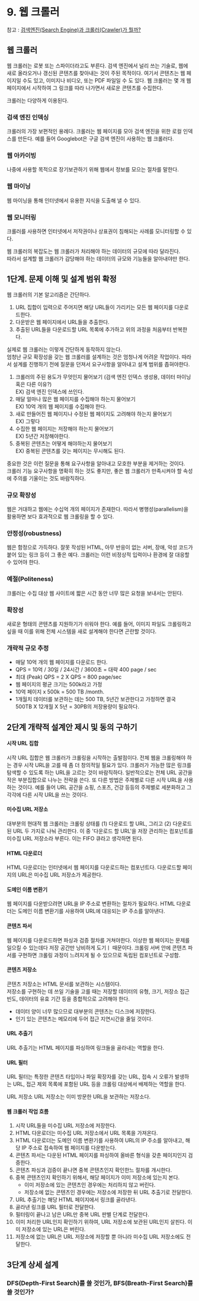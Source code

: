 # 9. 웹 크롤러

참고 : [검색엔진(Search Engine)과 크롤러(Crawler)가 뭘까?](https://velog.io/@wjdals189/%EA%B2%80%EC%83%89%EC%97%94%EC%A7%84Search-Engine%EA%B3%BC-%ED%81%AC%EB%A1%A4%EB%9F%ACCrawler#%EC%97%AC%EA%B8%B0%EC%84%9C-%ED%81%AC%EB%A1%A4%EB%9F%AC%EA%B0%80-%EC%96%B4%EB%96%A4-%EC%9D%BC%EC%9D%84-%ED%95%98%EB%8A%94%EC%A7%80-%EC%A0%9C%EB%8C%80%EB%A1%9C-%EC%95%8C%EA%B3%A0-%EC%8B%B6%EC%96%B4%EC%A1%8C%EB%8B%A4)

## 웹 크롤러
웹 크롤러는 로봇 또는 스파이더라고도 부른다. 검색 엔진에서 널리 쓰는 기술로, 웹에 새로 올라오거나 갱신된 콘텐츠를 찾아내는 것이 주된 목적이다. 여기서 콘텐츠는 웹 페이지일 수도 있고, 이미지나 비디오, 또는 PDF 파일일 수 도 있다. 웹 크롤러는 몇 개 웹페이지에서 시작하여 그 링크를 따라 나가면서 새로운 콘텐츠를 수집한다.

크롤러는 다양하게 이용된다.

### 검색 엔진 인덱싱
크롤러의 가장 보편적인 용례다. 크롤러는 웹 페이지를 모아 검색 엔진을 위한 로컬 인덱스를 만든다. 예를 들어 Googlebot은 구글 검색 엔진이 사용하는 웹 크롤러다.
### 웹 아카이빙
나중에 사용할 목적으로 장기보관하기 위해 웹에서 정보를 모으는 절차를 말한다.
### 웹 마이닝
웹 마이닝을 통해 인터넷에서 유용한 지식을 도출해 낼 수 있다.
### 웹 모니터링
크롤러를 사용하면 인터넷에서 저작권이나 상표권이 침해되는 사례를 모니터링할 수 있다.


웹 크롤러의 복잡도는 웹 크롤러가 처리해야 하는 데이터의 규모에 따라 달라진다.<br>
따라서 설계할 웹 크롤러가 감당해야 하는 데이터의 규모와 기능들을 알아내야만 한다.

## 1단계. 문제 이해 및 설계 범위 확정
웹 크롤러의 기본 알고리즘은 간단하다.

1. URL 집합이 입력으로 주어지면 해당 URL들이 가리키는 모든 웹 페이지를 다운로드한다.
2. 다운받은 웹 페이지에서 URL들을 추출한다.
3. 추출된 URL들을 다운로드할 URL 목록에 추가하고 위의 과정을 처음부터 반복한다.

실제로 웹 크롤러는 이렇게 간단하게 동작하지 않는다.<br>
엄청난 규모 확장성을 갖는 웹 크롤러를 설계하는 것은 엄청나게 어려운 작업이다. 따라서 설계를 진행하기 전에 질문을 던져서 요구사항을 알아내고 설계 범위를 좁혀야한다.

1. 크롤러의 주된 용도가 무엇인지 물어보기 (검색 엔진 인덱스 생성용, 데이터 마이닝 혹은 다른 이유?)<br>
EX) 검색 엔진 인덱스에 쓰인다.
2. 매달 얼마나 많은 웹 페이지를 수집해야 하는지 물어보기<br>
EX) 10억 개의 웹 페이지를 수집해야 한다.
3. 새로 만들어진 웹 페이지나 수정된 웹 페이지도 고려해야 하는지 물어보기<br>
EX) 그렇다
4. 수집한 웹 페이지는 저장해야 하는지 물어보기<br>
EX) 5년간 저장해야한다.
5. 중복된 콘텐츠는 어떻게 해야하는지 물어보기<br>
EX) 중복된 콘텐츠를 갖는 페이지는 무시해도 된다.

중요한 것은 이런 질문을 통해 요구사항을 알아내고 모호한 부분을 제거하는 것이다.<Br>
크롤러 기능 요구사항을 명확히 하는 것도 좋지만, 좋은 웹 크롤러가 만족시켜야 할 속성에 주의를 기울이는 것도 바람직하다.

### 규모 확장성
웹은 거대하고 웹에는 수십억 개의 페이지가 존재한다. 따라서 병행성(parallelism)을 활용하면 보다 효과적으로 웹 크롤링을 할 수 있다.
### 안정성(robustness)
웹은 함정으로 가득하다. 잘못 작성된 HTML, 아무 반응이 없는 서버, 장애, 악성 코드가 붙어 있는 링크 등이 그 좋은 예다. 크롤러는 이런 비정상적 입력이나 환경에 잘 대응할 수 있어야 한다.
### 예절(Politeness)
크롤러는 수집 대상 웹 사이트에 짧은 시간 동안 너무 많은 요청을 보내서는 안된다.
### 확장성
새로운 형태의 콘텐츠를 지원하기가 쉬워야 한다. 예를 들어, 이미지 파일도 크롤링하고 싶을 때 이를 위해 전체 시스템을 새로 설계해야 한다면 곤란할 것이다.
### 개략적 규모 추정
- 매달 10억 개의 웹 페이지를 다운로드 한다.
- QPS = 10억 / 30일 / 24시간 / 3600초 = 대략 400 page / sec
- 최대 (Peak) QPS = 2 X QPS = 800 page/sec
- 웹 페이지의 평균 크기는 500k라고 가정
- 10억 페이지 x 500k = 500 TB /month.
- 1개월치 데이터를 보관하는 데는 500 TB, 5년간 보관한다고 가정하면 결국 500TB X 12개월 X 5년 = 30PB의 저장용량이 필요하다.
## 2단계 개략적 설계안 제시 및 동의 구하기
#### 시작 URL 집합
시작 URL 집합은 웹 크롤러가 크롤링을 시작하는 출발점이다. 전체 웹을 크롤링해야 하는 경우 시작 URL을 고를 때 좀 더 창의적일 필요가 있다. 크롤러가 가능한 많은 링크를 탐색할 수 있도록 하는 URL을 고르는 것이 바람직하다. 일반적으로는 전체 URL 공간을 작은 부분집합으로 나누는 전략을 쓴다. 또 다른 방법은 주제별로 다른 시작 URL을 사용하는 것이다. 예를 들어 URL 공간을 쇼핑, 스포츠, 건강 등등의 주제별로 세분화하고 그 각각에 다른 시작 URL을 쓰는 것이다.

#### 미수집 URL 저장소
대부분의 현대적 웹 크롤러는 크롤링 상태를 (1) 다운로드 할 URL, 그리고 (2) 다운로드된 URL 두 가지로 나눠 관리한다. 이 중 '다운로드 할 URL'을 저장 관리하는 컴포넌트를 미수집 URL 저장소라 부른다. 이는 FIFO 큐라고 생각하면 된다.

#### HTML 다운로더
HTML 다운로더는 인터넷에서 웹 페이지를 다운로드하는 컴포넌트다. 다운로드할 페이지의 URL은 미수집 URL 저장소가 제공한다.

#### 도메인 이름 변환기
웹 페이지를 다운받으려면 URL을 IP 주소로 변환하는 절차가 필요하다. HTML 다운로더는 도메인 이름 변환기를 사용하여 URL에 대응되는 IP 주소를 알아낸다.

#### 콘텐츠 파서
웹 페이지를 다운로드하면 파싱과 검증 절차를 거쳐야한다. 이상한 웹 페이지는 문제를 일으킬 수 있는데다 저장 공간만 낭비하게 도기ㅣ 때문이다. 크롤링 서버 안에 콘텐츠 파서를 구현하면 크롤링 과정이 느려지게 될 수 있으므로 독립된 컴포넌트로 구성함.

#### 콘텐츠 저장소
콘텐츠 저장소는 HTML 문서를 보관하는 시스템이다.<br>
저장소를 구현하는 데 쓰일 기술을 고를 때는 저장할 데이터의 유형, 크기, 저장소 접근 빈도, 데이터의 유효 기간 등을 종합적으로 고려해야 한다.
- 데이터 양이 너무 많으므로 대부분의 콘텐츠는 디스크에 저장한다.
- 인기 있는 콘텐츠는 메모리에 두어 접근 지연시간을 줄일 것이다.

#### URL 추출기
URL 추출기는 HTML 페이지를 파싱하여 링크들을 골라내는 역할을 한다.

#### URL 필터
URL 필터는 특정한 콘텐츠 타입이나 파일 확장자를 갖는 URL, 접속 시 오류가 발생하는 URL, 접근 제외 목록에 포함된 URL 등을 크롤링 대상에서 배제하는 역할을 한다.

URL 저장소
URL 저장소는 이미 방문한 URL을 보관하는 저장소다.

#### 웹 크롤러 작업 흐름
1. 시작 URL들을 미수집 URL 저장소에 저장한다.
2. HTML 다운로더는 미수집 URL 저장소에서 URL 목록을 가져온다.
3. HTML 다운로더는 도메인 이름 변환기를 사용하여 URL의 IP 주소를 알아내고, 해당 IP 주소로 접속하여 웹 페이지를 다운받는다.
4. 콘텐츠 파서는 다운된 HTML 페이지를 파싱하여 올바른 형식을 갖춘 페이지인지 검증한다.
5. 콘텐츠 파싱과 검증이 끝나면 중복 콘텐츠인지 확인한느 절차를 개시한다.
6. 중복 콘텐츠인지 확인하기 위해서, 해당 페이지가 이미 저장소에 있는지 본다.
   - 이미 저장소에 있는 콘텐츠인 경우에는 처리하지 않고 버린다.
   - 저장소에 없는 콘텐츠인 경우에는 저장소에 저장한 뒤 URL 추출기로 전달한다.
7. URL 추출기는 해당 HTML 페이지에서 링크를 골라낸다.
8. 골라낸 링크를 URL 필터로 전달한다.
9. 필터링이 끝나고 남은 URL만 중복 URL 판별 단계로 전달한다.
10. 이미 처리한 URL인지 확인하기 위하여, URL 저장소에 보관된 URL인지 살핀다. 이미 저장소에 있는 URL은 버린다.
11. 저장소에 없는 URL은 URL 저장소에 저장할 뿐 아니라 미수집 URL 저장소에도 전달한다.

## 3단계 상세 설계
### DFS(Depth-First Search)를 쓸 것인가, BFS(Breath-First Search)를 쓸 것인가?
